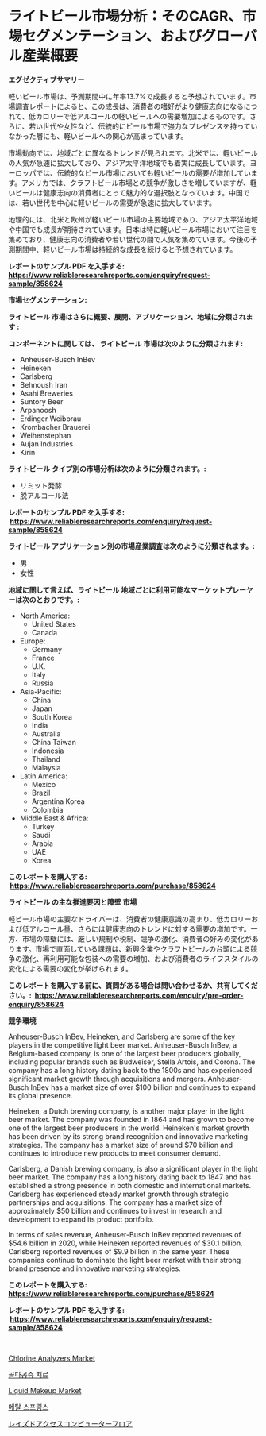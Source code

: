 <p><h1>ライトビール市場分析：そのCAGR、市場セグメンテーション、およびグローバル産業概要</h1></p><p><strong>エグゼクティブサマリー</strong></p>
<p><p>軽いビール市場は、予測期間中に年率13.7%で成長すると予想されています。市場調査レポートによると、この成長は、消費者の嗜好がより健康志向になるにつれて、低カロリーで低アルコールの軽いビールへの需要増加によるものです。さらに、若い世代や女性など、伝統的にビール市場で強力なプレゼンスを持っていなかった層にも、軽いビールへの関心が高まっています。</p><p>市場動向では、地域ごとに異なるトレンドが見られます。北米では、軽いビールの人気が急速に拡大しており、アジア太平洋地域でも着実に成長しています。ヨーロッパでは、伝統的なビール市場においても軽いビールの需要が増加しています。アメリカでは、クラフトビール市場との競争が激しさを増していますが、軽いビールは健康志向の消費者にとって魅力的な選択肢となっています。中国では、若い世代を中心に軽いビールの需要が急速に拡大しています。</p><p>地理的には、北米と欧州が軽いビール市場の主要地域であり、アジア太平洋地域や中国でも成長が期待されています。日本は特に軽いビール市場において注目を集めており、健康志向の消費者や若い世代の間で人気を集めています。今後の予測期間中、軽いビール市場は持続的な成長を続けると予想されています。</p></p>
<p><strong>レポートのサンプル PDF を入手する: <a href="https://www.reliableresearchreports.com/enquiry/request-sample/858624">https://www.reliableresearchreports.com/enquiry/request-sample/858624</a></strong></p>
<p><strong>市場セグメンテーション:</strong></p>
<p><strong> ライトビール 市場はさらに概要、展開、アプリケーション、地域に分類されます :</strong></p>
<p><strong>コンポーネントに関しては、 ライトビール 市場は次のように分類されます: &nbsp;</strong></p>
<p><ul><li>Anheuser-Busch InBev</li><li>Heineken</li><li>Carlsberg</li><li>Behnoush Iran</li><li>Asahi Breweries</li><li>Suntory Beer</li><li>Arpanoosh</li><li>Erdinger Weibbrau</li><li>Krombacher Brauerei</li><li>Weihenstephan</li><li>Aujan Industries</li><li>Kirin</li></ul></p>
<p><strong> ライトビール タイプ別の市場分析は次のように分類されます。:</strong></p>
<p><ul><li>リミット発酵</li><li>脱アルコール法</li></ul></p>
<p><strong>レポートのサンプル PDF を入手する: &nbsp;<a href="https://www.reliableresearchreports.com/enquiry/request-sample/858624">https://www.reliableresearchreports.com/enquiry/request-sample/858624</a></strong></p>
<p><strong> ライトビール アプリケーション別の市場産業調査は次のように分類されます。:</strong></p>
<p><ul><li>男</li><li>女性</li></ul></p>
<p><strong>地域に関して言えば、ライトビール 地域ごとに利用可能なマーケットプレーヤーは次のとおりです。:</strong></p>
<p><ul>
    <li>
        North America:
        <ul>
            <li>United States</li>
            <li>Canada</li>
        </ul>
    </li>
    <li>
        Europe:
        <ul>
            <li>Germany</li>
            <li>France</li>
            <li>U.K.</li>
            <li>Italy</li>
            <li>Russia</li>
        </ul>
    </li>
    <li>
        Asia-Pacific:
        <ul>
            <li>China</li>
            <li>Japan</li>
            <li>South Korea</li>
            <li>India</li>
            <li>Australia</li>
            <li>China Taiwan</li>
            <li>Indonesia</li>
            <li>Thailand</li>
            <li>Malaysia</li>
        </ul>
    </li>
    <li>
        Latin America:
        <ul>
            <li>Mexico</li>
            <li>Brazil</li>
            <li>Argentina Korea</li>
            <li>Colombia</li>
        </ul>
    </li>
    <li>
        Middle East & Africa:
        <ul>
            <li>Turkey</li>
            <li>Saudi</li>
            <li>Arabia</li>
            <li>UAE</li>
            <li>Korea</li>
        </ul>
    </li>
    </ul></p>
<p><strong>このレポートを購入する: &nbsp;<a href="https://www.reliableresearchreports.com/purchase/858624">https://www.reliableresearchreports.com/purchase/858624</a></strong></p>
<p><strong>ライトビール の主な推進要因と障壁 市場</strong></p>
<p><p>軽ビール市場の主要なドライバーは、消費者の健康意識の高まり、低カロリーおよび低アルコール量、さらには健康志向のトレンドに対する需要の増加です。一方、市場の障壁には、厳しい規制や税制、競争の激化、消費者の好みの変化があります。市場で直面している課題は、新興企業やクラフトビールの台頭による競争の激化、再利用可能な包装への需要の増加、および消費者のライフスタイルの変化による需要の変化が挙げられます。</p></p>
<p><strong>このレポートを購入する前に、質問がある場合は問い合わせるか、共有してください。:&nbsp; <a href="https://www.reliableresearchreports.com/enquiry/pre-order-enquiry/858624">https://www.reliableresearchreports.com/enquiry/pre-order-enquiry/858624</a></strong></p>
<p><strong>競争環境</strong></p>
<p><p>Anheuser-Busch InBev, Heineken, and Carlsberg are some of the key players in the competitive light beer market. Anheuser-Busch InBev, a Belgium-based company, is one of the largest beer producers globally, including popular brands such as Budweiser, Stella Artois, and Corona. The company has a long history dating back to the 1800s and has experienced significant market growth through acquisitions and mergers. Anheuser-Busch InBev has a market size of over $100 billion and continues to expand its global presence.</p><p>Heineken, a Dutch brewing company, is another major player in the light beer market. The company was founded in 1864 and has grown to become one of the largest beer producers in the world. Heineken's market growth has been driven by its strong brand recognition and innovative marketing strategies. The company has a market size of around $70 billion and continues to introduce new products to meet consumer demand.</p><p>Carlsberg, a Danish brewing company, is also a significant player in the light beer market. The company has a long history dating back to 1847 and has established a strong presence in both domestic and international markets. Carlsberg has experienced steady market growth through strategic partnerships and acquisitions. The company has a market size of approximately $50 billion and continues to invest in research and development to expand its product portfolio.</p><p>In terms of sales revenue, Anheuser-Busch InBev reported revenues of $54.6 billion in 2020, while Heineken reported revenues of $30.1 billion. Carlsberg reported revenues of $9.9 billion in the same year. These companies continue to dominate the light beer market with their strong brand presence and innovative marketing strategies.</p></p>
<p><strong>このレポートを購入する: &nbsp; <a href="https://www.reliableresearchreports.com/purchase/858624">https://www.reliableresearchreports.com/purchase/858624</a></strong></p>
<p><strong>レポートのサンプル PDF を入手する: &nbsp;<a href="https://www.reliableresearchreports.com/enquiry/request-sample/858624">https://www.reliableresearchreports.com/enquiry/request-sample/858624</a></strong><strong></strong></p>
<p>&nbsp;</p>
<p><p><a href="https://view.publitas.com/reportprime-1/chlorine-analyzers-market-centers-on-aspects-such-as-market-growth-market-share-market-opportunity-and-projected-forecasts-spanning-from-2024-to-2031/">Chlorine Analyzers Market</a></p><p><a href="https://github.com/vs019sa3m8x/Market-Research-Report-List-1/blob/main/48955294500.md">골다공증 치료</a></p><p><a href="https://github.com/gulaimolin/Market-Research-Report-List-3/blob/main/liquid-makeup-market.md">Liquid Makeup Market</a></p><p><a href="https://github.com/lzrvbyqzftro57/Market-Research-Report-List-1/blob/main/30626244499.md">메탈 스프링스</a></p><p><a href="https://github.com/oqxogxyvqe90775/Market-Research-Report-List-1/blob/main/93433844936.md">レイズドアクセスコンピューターフロア</a></p></p>